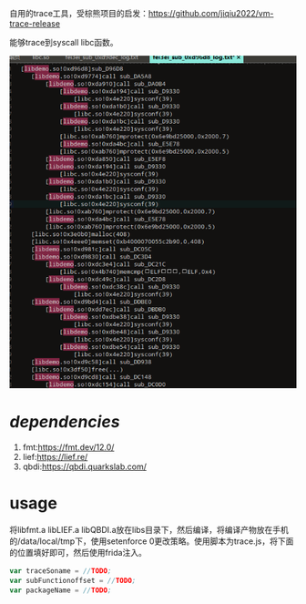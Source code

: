 自用的trace工具，受棕熊项目的启发：https://github.com/jiqiu2022/vm-trace-release

能够trace到syscall libc函数。

![image-20251023113736398](./README/image-20251023113736398.png)

# *dependencies* 

1. fmt:https://fmt.dev/12.0/
2. lief:https://lief.re/
3. qbdi:https://qbdi.quarkslab.com/

# usage

将libfmt.a libLIEF.a libQBDI.a放在libs目录下，然后编译，将编译产物放在手机的/data/local/tmp下，使用setenforce 0更改策略。使用脚本为trace.js，将下面的位置填好即可，然后使用frida注入。

```js
var traceSoname = //TODO;
var subFunctionoffset = //TODO;
var packageName = //TODO;
```